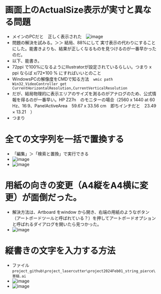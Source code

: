 # 画面上のActualSize表示が実寸と異なる問題
* メインのPCだと　正しく表示された　![image](https://github.com/jamad/jamad.github.io/assets/949913/5d27f4e4-0cec-4735-93d0-7722ac6f879d)
* 問題の解決を試みる。＞＞ 結局、88%にして 実寸表示の代わりにすることにした。能書きよりも、結果が正しくなるものを見つけるのが一番早かったのだ。
* 以下、能書き。
* 72ppi で100%になるようにIllustratorが設定されているらしい。つまり x ppi ならば x/72*100 % にすればいいとのこと
* WindowsPCの解像度をCMDで知る方法　`wmic path Win32_VideoController get CurrentHorizontalResolution,CurrentVerticalResolution`
* だが、結局物理的に表示エリアのサイズを測るのがアナログのため、公式情報を得るのが一番早い。HP Z27n　のモニターの場合（2560 x 1440 at 60 Hz、16:9、PanelActiveArea　59.67 x 33.56 cm　即ちインチだと　23.49 × 13.21　）
* つまり 

# 全ての文字列を一括で置換する
* 「編集」＞「検索と置換」で実行できる　
* ![image](https://github.com/jamad/jamad.github.io/assets/949913/99f49849-8901-420a-867c-f90a77538cdc)
* ![image](https://github.com/jamad/jamad.github.io/assets/949913/04a53f53-e388-41c4-9f46-a40d45cca52b)


# 用紙の向きの変更（A4縦をA4横に変更）が面倒だった。
* 解決方法は、Artboard をwindow から開き、右端の用紙のようなボタン（アートボードツールと呼ばれている？）を押してアートボードオプションと呼ばれるダイアログを開いたら見つかった。
* ![image](https://github.com/jamad/jamad.github.io/assets/949913/73506b92-b3ec-4658-b8a1-79579f57d10e)



# 縦書きの文字を入力する方法　
* ファイル　`project_github\project_lasercutter\project2024Feb01_string_pierce\草稿.ai`
* ![image](https://github.com/jamad/jamad.github.io/assets/949913/21550e1f-ec30-4399-9b83-3d0feadddf43)
* ![image](https://github.com/jamad/jamad.github.io/assets/949913/34a9f7ee-e112-455c-90ef-fc3dde514161)

